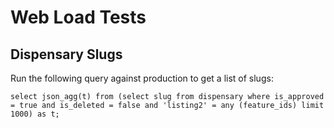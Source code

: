 # Web Load Tests

## Dispensary Slugs

Run the following query against production to get a list of slugs:

```
select json_agg(t) from (select slug from dispensary where is_approved = true and is_deleted = false and 'listing2' = any (feature_ids) limit 1000) as t;

```